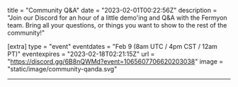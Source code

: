 title = "Community Q&A"
date = "2023-02-01T00:22:56Z"
description = "Join our Discord for an hour of a little demo'ing and Q&A with the Fermyon team. Bring all your questions, or things you want to show to the rest of the community!"

[extra]
type = "event"
eventdates = "Feb 9 (8am UTC / 4pm CST / 12am PT)"
eventexpires = "2023-02-18T02:21:15Z"
url = "https://discord.gg/6B8nQWMd?event=1065607706620203038"
image = "static/image/community-qanda.svg"

---
